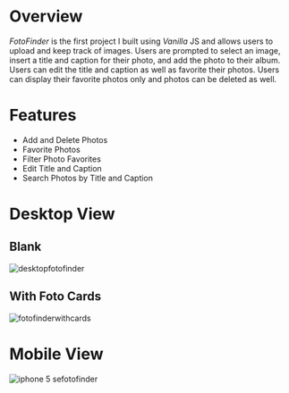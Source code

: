 # Overview 

*FotoFinder* is the first project I built using *Vanilla* JS and allows users to upload and keep track of images. Users are prompted to select an image, insert a title 
and caption for their photo, and add the photo to their album. Users can edit the
title and caption as well as favorite their photos. Users can display their favorite photos only and photos can be deleted as well. 

# Features
* Add and Delete Photos
* Favorite Photos
* Filter Photo Favorites
* Edit Title and Caption
* Search Photos by Title and Caption

# Desktop View
## Blank
![desktopfotofinder](https://user-images.githubusercontent.com/42000931/53457044-f8759a80-39ed-11e9-8d43-7644806a0c56.png)

## With Foto Cards
![fotofinderwithcards](https://user-images.githubusercontent.com/42000931/53998917-c7d4e580-40fe-11e9-9db6-78cdcbd8a994.png)

# Mobile View
![iphone 5 sefotofinder](https://user-images.githubusercontent.com/42000931/53457050-ff041200-39ed-11e9-9ee9-f7d627ba8a61.png)
